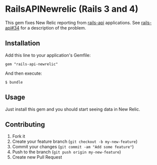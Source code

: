 # RailsAPINewrelic (Rails 3 and 4)

This gem fixes New Relic reporting from
[rails-api](https://github.com/rails-api/rails-api) applications.  See
[rails-api#34](https://github.com/rails-api/rails-api/issues/34) for a
description of the problem.

## Installation

Add this line to your application's Gemfile:

    gem "rails-api-newrelic"

And then execute:

    $ bundle

## Usage

Just install this gem and you should start seeing data in New Relic.

## Contributing

1. Fork it
2. Create your feature branch (`git checkout -b my-new-feature`)
3. Commit your changes (`git commit -am "Add some feature"`)
4. Push to the branch (`git push origin my-new-feature`)
5. Create new Pull Request
